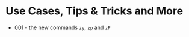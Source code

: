 # Use Cases, Tips & Tricks and More

- [001](001_zyzpzP/001_zyzpzP.md) - the new commands `zy`, `zp` and `zP`

